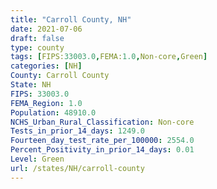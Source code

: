 ```yaml
---
title: "Carroll County, NH"
date: 2021-07-06
draft: false
type: county
tags: [FIPS:33003.0,FEMA:1.0,Non-core,Green]
categories: [NH]
County: Carroll County
State: NH
FIPS: 33003.0
FEMA_Region: 1.0
Population: 48910.0
NCHS_Urban_Rural_Classification: Non-core
Tests_in_prior_14_days: 1249.0
Fourteen_day_test_rate_per_100000: 2554.0
Percent_Positivity_in_prior_14_days: 0.01
Level: Green
url: /states/NH/carroll-county
---
```



